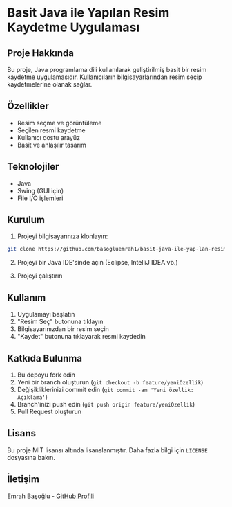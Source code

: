 # Basit Java ile Yapılan Resim Kaydetme Uygulaması

## Proje Hakkında
Bu proje, Java programlama dili kullanılarak geliştirilmiş basit bir resim kaydetme uygulamasıdır. Kullanıcıların bilgisayarlarından resim seçip kaydetmelerine olanak sağlar.

## Özellikler
- Resim seçme ve görüntüleme
- Seçilen resmi kaydetme
- Kullanıcı dostu arayüz
- Basit ve anlaşılır tasarım

## Teknolojiler
- Java
- Swing (GUI için)
- File I/O işlemleri

## Kurulum
1. Projeyi bilgisayarınıza klonlayın:
```bash
git clone https://github.com/basogluemrah1/basit-java-ile-yap-lan-resim-kaydetme-uygulamas-.git
```

2. Projeyi bir Java IDE'sinde açın (Eclipse, IntelliJ IDEA vb.)

3. Projeyi çalıştırın

## Kullanım
1. Uygulamayı başlatın
2. "Resim Seç" butonuna tıklayın
3. Bilgisayarınızdan bir resim seçin
4. "Kaydet" butonuna tıklayarak resmi kaydedin

## Katkıda Bulunma
1. Bu depoyu fork edin
2. Yeni bir branch oluşturun (`git checkout -b feature/yeniOzellik`)
3. Değişikliklerinizi commit edin (`git commit -am 'Yeni özellik: Açıklama'`)
4. Branch'inizi push edin (`git push origin feature/yeniOzellik`)
5. Pull Request oluşturun

## Lisans
Bu proje MIT lisansı altında lisanslanmıştır. Daha fazla bilgi için `LICENSE` dosyasına bakın.

## İletişim
Emrah Başoğlu - [GitHub Profili](https://github.com/basogluemrah1) 